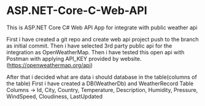 # ASP.NET-Core-C-Web-API
This is ASP.NET Core C# Web API App for integrate with public weather api

First i have created a git repo and create web api project push to the branch as initial commit.
Then i have selected 3rd party public api for the integration as OpenWeatherMap.
Then i have tested this open api with Postman with applying API_KEY provided by website.(https://openweathermap.org/api)

After that i decided what are data i should database in the table(columns of the table)
First i have created a DB(WeatherDb) and WeatherRecord Table
Columns -> Id, City, Country, Temperature, Description, Humidity, Pressure, WindSpeed, Cloudiness, LastUpdated

